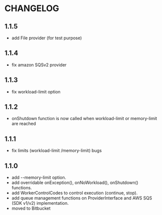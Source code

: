 CHANGELOG
=========

1.1.5
-----

 * add File provider (for test purpose)

1.1.4
-----

 * fix amazon SQSv2 provider

1.1.3
-----

 * fix workload-limit option

1.1.2
-----

 * onShutdown function is now called when workload-limit or memory-limit are reached

1.1.1
-----

 * fix limits (workload-limit /memory-limit) bugs

1.1.0
-----

 * add --memory-limit option.
 * add overridable onException(), onNoWorkload(), onShutdown() functions.
 * add WorkerControlCodes to control execution (continue, stop).
 * add queue management functions on ProviderInterface and AWS SQS (SDK v1/v2) implementation.
 * moved to Bitbucket
